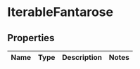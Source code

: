 
# IterableFantarose

## Properties
Name | Type | Description | Notes
------------ | ------------- | ------------- | -------------



